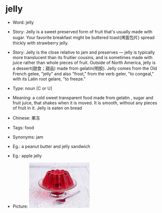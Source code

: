 # jelly

- Word: jelly
- Story: Jelly is a sweet preserved form of fruit that's usually made with sugar. Your favorite breakfast might be buttered toast(烤面包片) spread thickly with strawberry jelly.
- Story: Jelly is the close relative to jam and preserves — jelly is typically more translucent than its fruitier cousins, and is sometimes made with juice rather than whole pieces of fruit. Outside of North America, jelly is a dessert(甜食；甜品) made from gelatin(明胶). Jelly comes from the Old French gelee, "jelly" and also "frost," from the verb geler, "to congeal," with its Latin root gelare, "to freeze."

- Type: noun [C or U]
- Meaning: a cold sweet transparent food made from gelatin , sugar and fruit juice, that shakes when it is moved. It is smooth, without any pieces of fruit in it. Jelly is eaten on bread
- Chinese: 果冻
- Tags: food
- Synonyms: jam
- Eg.: a peanut butter and jelly sandwich
- Eg.: apple jelly
- Picture: ![jelly](images/jelly.jpg)

